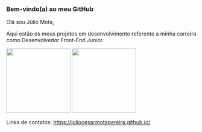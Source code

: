 ### Bem-vindo(a) ao meu GitHub

Olá sou Júlio Mota, 

Aqui estão os meus projetos em desenvolvimento referente a minha carreira como Desenvolvedor Front-End Junior.
 
  
 <img height="170rem" src="https://streak-stats.demolab.com?user=juliocesarmotapereira&theme=dark&hide_border=true&border_radius=4&date_format=j%20M%5B%20Y%5D"> 
 
 <img height="170rem" src="https://github-readme-stats-git-masterrstaa-rickstaa.vercel.app/api/top-langs/?username=juliocesarmotapereira&layout=compact&langs_count=168&theme=dark&hide_border=true&border_radius=4&date_format=j%20M%5B%20Y%5D"/>


Links de contatos: https://juliocesarmotapereira.github.io/
